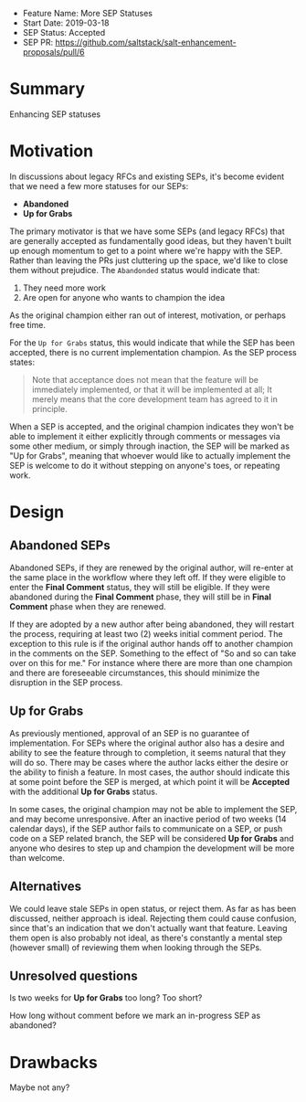 - Feature Name: More SEP Statuses
- Start Date: 2019-03-18
- SEP Status: Accepted
- SEP PR: https://github.com/saltstack/salt-enhancement-proposals/pull/6

# Summary
[summary]: #summary

Enhancing SEP statuses

# Motivation
[motivation]: #motivation

In discussions about legacy RFCs and existing SEPs, it's become evident that we
need a few more statuses for our SEPs:

- **Abandoned**
- **Up for Grabs**

The primary motivator is that we have some SEPs (and legacy RFCs) that are generally
accepted as fundamentally good ideas, but they haven't built up enough momentum
to get to a point where we're happy with the SEP. Rather than leaving the PRs
just cluttering up the space, we'd like to close them without prejudice. The
`Abandonded` status would indicate that:

1. They need more work
2. Are open for anyone who wants to champion the idea

As the original champion either ran out of interest, motivation, or perhaps
free time.

For the `Up for Grabs` status, this would indicate that while the SEP has been
accepted, there is no current implementation champion. As the SEP process
states:

> Note that acceptance does not mean that the feature will be immediately
> implemented, or that it will be implemented at all; It merely means that the
> core development team has agreed to it in principle.

When a SEP is accepted, and the original champion indicates they won't
be able to implement it either explicitly through comments or messages via some
other medium, or simply through inaction, the SEP will be marked as "Up for
Grabs", meaning that whoever would like to actually implement the SEP is
welcome to do it without stepping on anyone's toes, or repeating work.

# Design
[design]: #detailed-design

## Abandoned SEPs

Abandoned SEPs, if they are renewed by the original author, will re-enter at
the same place in the workflow where they left off. If they were eligible to
enter the **Final Comment** status, they will still be eligible. If they were
abandoned during the **Final Comment** phase, they will still be in **Final
Comment** phase when they are renewed.

If they are adopted by a new author after being abandoned, they will restart
the process, requiring at least two (2) weeks initial comment period. The
exception to this rule is if the original author hands off to another champion
in the comments on the SEP. Something to the effect of "So and so can take over
on this for me." For instance where there are more than one champion and there
are foreseeable circumstances, this should minimize the disruption in the SEP
process.

## Up for Grabs

As previously mentioned, approval of an SEP is no guarantee of implementation.
For SEPs where the original author also has a desire and ability to see the
feature through to completion, it seems natural that they will do so. There may
be cases where the author lacks either the desire or the ability to finish a
feature. In most cases, the author should indicate this at some point before
the SEP is merged, at which point it will be **Accepted** with the additional
**Up for Grabs** status.

In some cases, the original champion may not be able to implement the SEP, and
may become unresponsive. After an inactive period of two weeks (14 calendar
days), if the SEP author fails to communicate on a SEP, or push code on a SEP
related branch, the SEP will be considered **Up for Grabs** and anyone who
desires to step up and champion the development will be more than welcome.


## Alternatives
[alternatives]: #alternatives

We could leave stale SEPs in open status, or reject them. As far as has been
discussed, neither approach is ideal. Rejecting them could cause confusion,
since that's an indication that we don't actually want that feature. Leaving
them open is also probably not ideal, as there's constantly a mental step
(however small) of reviewing them when looking through the SEPs.

## Unresolved questions
[unresolved]: #unresolved-questions

Is two weeks for **Up for Grabs** too long? Too short? 

How long without comment before we mark an in-progress SEP as abandoned?

# Drawbacks
[drawbacks]: #drawbacks

Maybe not any?

